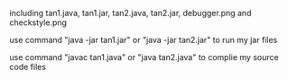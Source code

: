 including tan1.java, tan1.jar, tan2.java, tan2.jar, debugger.png and checkstyle.png


use command "java -jar tan1.jar" or "java -jar tan2.jar" to run my jar files


use command "javac tan1.java" or "java tan2.java" to complie my source code files

